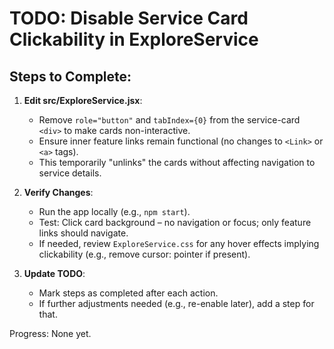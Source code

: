 # TODO: Disable Service Card Clickability in ExploreService

## Steps to Complete:

1. **Edit src/ExploreService.jsx**:
   - Remove `role="button"` and `tabIndex={0}` from the service-card `<div>` to make cards non-interactive.
   - Ensure inner feature links remain functional (no changes to `<Link>` or `<a>` tags).
   - This temporarily "unlinks" the cards without affecting navigation to service details.

2. **Verify Changes**:
   - Run the app locally (e.g., `npm start`).
   - Test: Click card background – no navigation or focus; only feature links should navigate.
   - If needed, review `ExploreService.css` for any hover effects implying clickability (e.g., remove cursor: pointer if present).

3. **Update TODO**:
   - Mark steps as completed after each action.
   - If further adjustments needed (e.g., re-enable later), add a step for that.

Progress: None yet.
